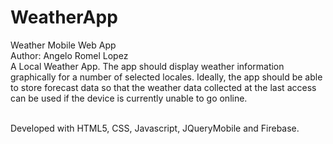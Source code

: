 # WeatherApp
Weather Mobile Web App<br/>
Author: Angelo Romel Lopez <br/>
A Local Weather App. The app should display weather information graphically for a number of selected locales. Ideally, the app
should be able to store forecast data so that the weather data collected at the last access can be used if the device is currently unable to go online.<br/><br/>

Developed with HTML5, CSS, Javascript, JQueryMobile and Firebase.
